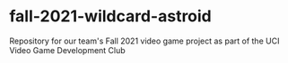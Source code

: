 # fall-2021-wildcard-astroid
Repository for our team's Fall 2021 video game project as part of the UCI Video Game Development Club
